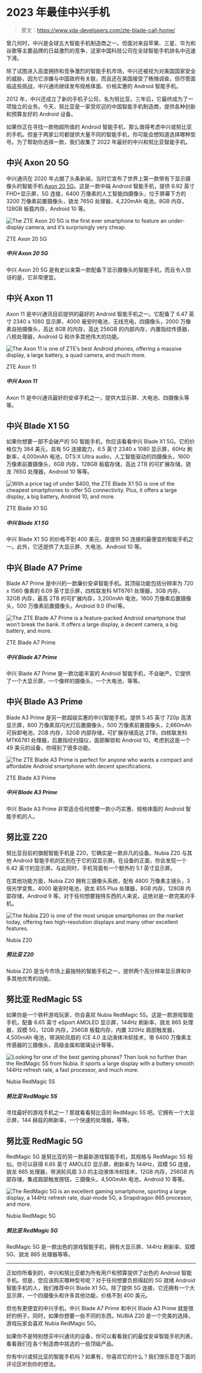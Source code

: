 # 2023 年最佳中兴手机

> 原文：<https://www.xda-developers.com/zte-blade-call-home/>

曾几何时，中兴是全球五大智能手机制造商之一。但面对来自苹果、三星、华为和谷歌等主要品牌的日益激烈的竞争，这家中国科技公司在全球智能手机排名中迅速下滑。

除了试图进入高度拥挤和竞争激烈的智能手机市场，中兴还被视为对美国国家安全的威胁，因为它涉嫌与中国政府有关联，而且还在美国接受了贿赂调查。但尽管面临这些挑战，中兴通讯继续发布规格体面、价格实惠的 Android 智能手机。

2012 年，中兴还成立了新的手机子公司，名为努比亚。三年后，它最终成为了一项独立的业务。今天，努比亚是一家受欢迎的中国智能手机制造商，提供各种创新和预算友好的 Android 设备。

如果你正在寻找一款物超所值的 Android 智能手机，那么值得考虑中兴或努比亚的手机。但鉴于两家公司都提供大量不同的智能手机，你可能会想知道选择哪种型号。为了帮助你选择一款，我们收集了 2022 年最好的中兴和努比亚智能手机。

## 中兴 Axon 20 5G

中兴通讯在 2020 年占据了头条新闻，当时它宣布了世界上第一款带有下显示摄像头的智能手机:[Axon 20 5G](https://www.xda-developers.com/zte-axon-20-5g-under-display-camera-hands-on/)。这是一款中端 Android 智能手机，提供 6.92 英寸 FHD+显示屏，5G 连接，6400 万像素的人工智能四摄像头，位于屏幕下方的 3200 万像素前置摄像头，骁龙 765G 处理器，4,220mAh 电池，8GB 内存，128GB 板载内存，Android 10 等。

 <picture>![The ZTE Axon 20 5G is the first ever smartphone to feature an under-display camera, and it’s surprisingly very cheap.](img/4e8c2d843fd4b302e2953270e6a7ab25.png)</picture> 

ZTE Axon 20 5G

##### 中兴 Axon 20 5G

中兴 Axon 20 5G 是有史以来第一款配备下显示摄像头的智能手机，而且令人惊讶的是，它非常便宜。

## 中兴 Axon 11

Axon 11 是中兴通讯目前提供的最好的 Android 智能手机之一。它配备了 6.47 英寸 2340 x 1080 显示屏，4000 毫安时电池，无线充电，四摄像头，2000 万像素自拍摄像头，高达 8GB 的内存，高达 256GB 的内部内存，内置指纹传感器，八核处理器，Android Q 和许多其他伟大的功能。

 <picture>![The Axon 11 is one of ZTE’s best Android phones, offering a massive display, a large battery, a quad camera, and much more.](img/cb0962110da851349a3ebeab80d89fb9.png)</picture> 

ZTE Axon 11

##### 中兴 Axon 11

Axon 11 是中兴通讯最好的安卓手机之一，提供大显示屏、大电池、四摄像头等等。

## 中兴 Blade X1 5G

如果你想要一部不会破产的 5G 智能手机，你应该看看中兴 Blade X1 5G。它的价格仅为 384 美元，具有 5G 连接能力，6.5 英寸 2340 x 1080 显示屏，60Hz 刷新率，4,000mAh 电池，DTS:X Ultra audio，人工智能驱动的四摄像头，1600 万像素前置摄像头，6GB 内存，128GB 板载存储，高达 2TB 的可扩展存储，骁龙 765G 处理器，Android 10 等等。

 <picture>![With a price tag of under $400, the ZTE Blade X1 5G is one of the cheapest smartphones to offer 5G connectivity. Plus, it offers a large display, a big battery, Android 10, and more.](img/771170393a73c01b1b5a0c37efbdcf8b.png)</picture> 

ZTE Blade X1 5G

##### 中兴 Blade X1 5G

中兴 Blade X1 5G 的价格不到 400 美元，是提供 5G 连接的最便宜的智能手机之一。此外，它还提供了大显示屏、大电池、Android 10 等。

## 中兴 Blade A7 Prime

Blade A7 Prime 是中兴的一款廉价安卓智能手机。其顶级功能包括分辨率为 720 x 1560 像素的 6.09 英寸显示屏，四核联发科 MT6761 处理器，3GB 内存，32GB 内存，最高 2TB 的可扩展内存，3,200mAh 电池，1600 万像素后置摄像头，500 万像素前置摄像头，Android 9.0 (Pie)等。

 <picture>![The ZTE Blade A7 Prime is a feature-packed Android smartphone that won’t break the bank. It offers a large display, a decent camera, a big battery, and more.](img/958004e049d8e00f7ff4ee801e44733e.png)</picture> 

ZTE Blade A7 Prime

##### 中兴 Blade A7 Prime

中兴 Blade A7 Prime 是一款功能丰富的 Android 智能手机，不会破产。它提供了一个大显示屏，一个像样的摄像头，一个大电池，等等。

## 中兴 Blade A3 Prime

Blade A3 Prime 是另一款超级实惠的中兴智能手机，提供 5.45 英寸 720p 高清显示屏，800 万像素双闪光灯后置摄像头，500 万像素前置摄像头，2,660mAh 可拆卸电池，2GB 内存，32GB 内部存储，可扩展存储高达 2TB，四核联发科 MTK6761 处理器，后置指纹扫描仪，面部解锁和 Android 10。考虑到这是一个 49 美元的设备，你得到了很多功能。

 <picture>![The ZTE Blade A3 Prime is perfect for anyone who wants a compact and affordable Android smartphone with decent specifications.](img/0ef7fe7d7be46439f95c2def0982bf68.png)</picture> 

ZTE Blade A3 Prime

##### 中兴 Blade A3 Prime

中兴 Blade A3 Prime 非常适合任何想要一款小巧实惠、规格体面的 Android 智能手机的人。

## 努比亚 Z20

努比亚目前的旗舰智能手机是 Z20，它确实是一款非凡的设备。Nubia Z20 与其他 Android 智能手机的区别在于它的双显示屏。在设备的正面，你会发现一个 6.42 英寸的显示屏。与此同时，手机背面有一个额外的 5.1 英寸显示屏。

在其他功能方面，Nubia Z20 拥有三摄像头系统，配有 4800 万像素主镜头，3 倍光学变焦，4000 毫安时电池，骁龙 855 Plus 处理器，8GB 内存，128GB 内部存储，Android 9 等。对于任何想要独特东西的人来说，这绝对是一款完美的手机。

 <picture>![The Nubia Z20 is one of the most unique smartphones on the market today, offering two high-resolution displays and many other excellent features.](img/84a741c752b28ecf677e9b2b8e6cc63c.png)</picture> 

Nubia Z20

##### 努比亚 Z20

Nubia Z20 是当今市场上最独特的智能手机之一，提供两个高分辨率显示屏和许多其他优秀的功能。

## 努比亚 RedMagic 5S

如果你是一个铁杆游戏玩家，你会喜欢 Nubia RedMagic 5S。这是一款游戏智能手机，配备 6.65 英寸 eSport AMOLED 显示屏，144Hz 刷新率，骁龙 865 处理器，双模 5G，12GB 内存，256GB 板载内存，内置 320Hz 肩部触发器，4,500mAh 电池，带涡轮风扇的 ICE 4.0 主动液体冷却技术，带 6400 万像素主传感器的三摄像头，高级金属和玻璃设计等等。

 <picture>![Looking for one of the best gaming phones? Then look no further than the RedMagic 5S from Nubia. It sports a large display with a buttery smooth 144Hz refresh rate, a fast processor, and much more.](img/239824c588402d2c4c2dddcf2f93c3c1.png)</picture> 

Nubia RedMagic 5S

##### 努比亚 RedMagic 5S

寻找最好的游戏手机之一？那就看看努比亚的 RedMagic 5S 吧。它拥有一个大显示屏，144 赫兹的刷新率，一个快速的处理器，等等。

## 努比亚 RedMagic 5G

RedMagic 5G 是努比亚的另一款最新游戏智能手机，其规格与 RedMagic 5S 相似。你可以获得 6.65 英寸 AMOLED 显示屏，刷新率为 144Hz，双模 5G 连接，骁龙 865 处理器，带涡轮风扇 3.0 的主动液体冷却技术，12GB 内存，256GB 内部存储，集成肩部触发按钮，三摄像头，4,500mAh 电池，Android 10 等等。

 <picture>![The RedMagic 5G is an excellent gaming smartphone, sporting a large display, a 144Hz refresh rate, dual-mode 5G, a Snapdragon 865 processor, and more.](img/6a5058d9ae91f0dc48d3d39c00109805.png)</picture> 

Nubia RedMagic 5G

##### 努比亚 RedMagic 5G

RedMagic 5G 是一款出色的游戏智能手机，拥有大显示屏、144Hz 刷新率、双模 5G、骁龙 865 处理器等等。

* * *

正如你所看到的，中兴和努比亚都为所有用户和预算提供了出色的 Android 智能手机。但是，您应该购买哪种型号呢？对于任何想要负担得起的 5G 就绪 Android 智能手机的人，我们推荐中兴 Blade X1 5G。除了提供 5G 连接，它还拥有一个大显示屏，一个四摄像头和许多其他功能，价格不到 400 美元。

但也有更便宜的中兴手机，中兴 Blade A7 Prime 和中兴 Blade A3 Prime 就是很好的例子。同时，如果你想要一些不同的东西，NUBIA Z20 是一个完美的选择，游戏玩家会喜欢 Nubia RedMagic 5G。

如果你不是特别想买中兴通讯的设备，你可以看看我们的最佳安卓智能手机列表，看看我们在各个制造商中挑选的一些顶级产品。

你有中兴或努比亚的智能手机吗？如果有，你喜欢它的什么？我们很乐意在下面的评论区听到你的想法。